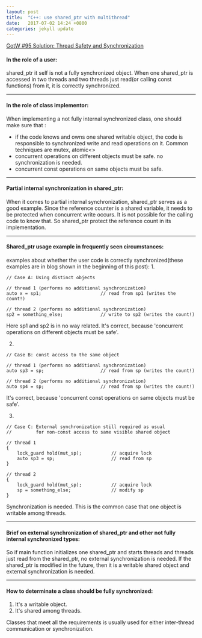 ```yaml
---
layout: post
title:  "C++: use shared_ptr with multithread"
date:   2017-07-02 14:24 +0800
categories: jekyll update
---
```

[GotW #95 Solution: Thread Safety and Synchronization](https://herbsutter.com/2014/01/13/gotw-95-solution-thread-safety-and-synchronization/)

#### In the role of a user:
shared_ptr it self is not a fully synchronized object. When one shared_ptr is accessed in two threads and two threads just read(or calling const functions) from it, it is correctly synchronized.

***

#### In the role of class implementor:
When implementing a not fully internal synchronized class, one should make sure that :
* if the code knows and owns one shared writable object, the code is responsible to synchronized write and read operations on it. Common techniques are mutex, atomic<>
* concurrent operations on different objects must be safe. no synchronization is needed.
* concurrent const operations on same objects must be safe.

***

#### Partial internal synchronization in shared_ptr:
When it comes to partial internal synchronization, shared_ptr serves as a good example.
Since the reference counter is a shared variable, it needs to be protected when concurrent write occurs.
It is not possible for the calling code to know that. So shared_ptr protect the reference count in its implementation.

***

#### Shared_ptr usage example in frequently seen circumstances:
examples about whether the user code is correctly synchronized(these examples are in blog shown in the beginning of this post):
1.
```
// Case A: Using distinct objects

// thread 1 (performs no additional synchronization)
auto x = sp1;                      // read from sp1 (writes the count!)

// thread 2 (performs no additional synchronization)
sp2 = something_else;              // write to sp2 (writes the count!)
```
Here sp1 and sp2 is in no way related. It's correct, because 'concurrent operations on different objects must be safe'.

2.
```
// Case B: const access to the same object

// thread 1 (performs no additional synchronization)
auto sp3 = sp;                     // read from sp (writes the count!)

// thread 2 (performs no additional synchronization)
auto sp4 = sp;                     // read from sp (writes the count!)
```
It's correct, because 'concurrent const operations on same objects must be safe'.

3.
```
// Case C: External synchronization still required as usual
//         for non-const access to same visible shared object

// thread 1
{
    lock_guard hold(mut_sp);           // acquire lock
    auto sp3 = sp;                     // read from sp
}

// thread 2
{
    lock_guard hold(mut_sp);           // acquire lock
    sp = something_else;               // modify sp
}
```
Synchronization is needed. This is the common case that one object is writable among threads.

***

#### Brief on external synchronization of shared_ptr and other not fully internal synchronized types:
So if main function initializes one shared_ptr and starts threads and threads just read from the shared_ptr, no external synchronization is needed.
If the shared_ptr is modified in the future, then it is a writable shared object and external synchronization is needed.

***

#### How to determinate a class should be fully synchronized:
1. It's a writable object.
2. It's shared among threads.

Classes that meet all the requirements is usually used for either inter-thread communication or synchronization.



[jekyll-docs]: http://jekyllrb.com/docs/home
[jekyll-gh]:   https://github.com/jekyll/jekyll
[jekyll-talk]: https://talk.jekyllrb.com/
